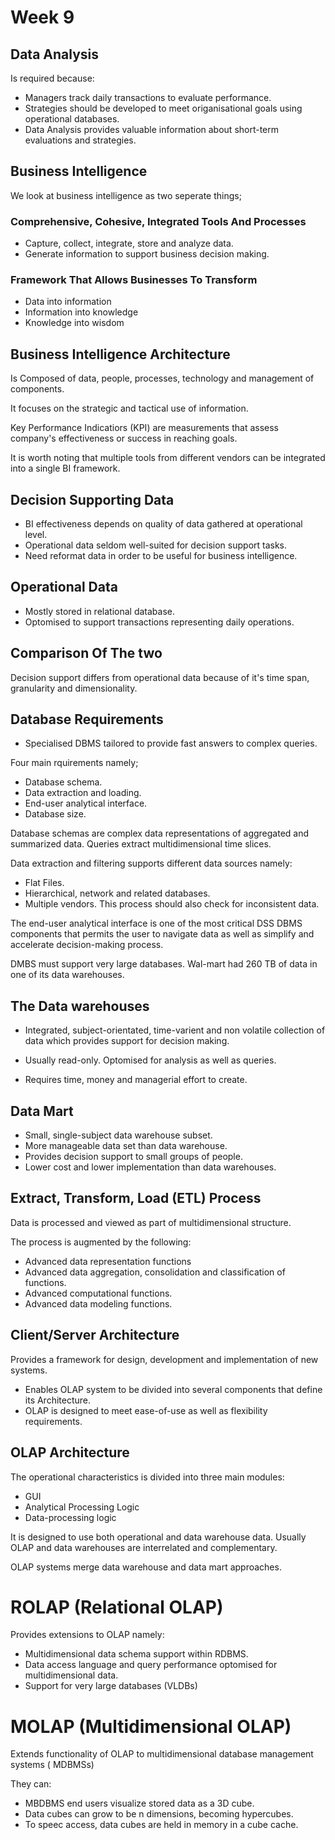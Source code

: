 # Week 9

## Data Analysis

Is required because:

- Managers track daily transactions to evaluate performance.
- Strategies should be developed to meet origanisational goals using operational databases.
- Data Analysis provides valuable information about short-term evaluations and strategies.


## Business Intelligence

We look at business intelligence as two seperate things;

### Comprehensive, Cohesive, Integrated Tools And Processes

- Capture, collect, integrate, store and analyze data.
- Generate information to support business decision making.

### Framework That Allows Businesses To Transform

- Data into information
- Information into knowledge
- Knowledge into wisdom


## Business Intelligence Architecture

Is Composed of data, people, processes, technology and management of components.

It focuses on the strategic and tactical use of information.

Key Performance Indicatiors (KPI) are measurements that assess company's effectiveness or success in reaching goals.

It is worth noting that multiple tools from different vendors can be integrated into a single BI framework.

## Decision Supporting Data

- BI effectiveness depends on quality of data gathered at operational level.
- Operational data seldom well-suited for decision support tasks.
- Need reformat data in order to be useful for business intelligence.

## Operational Data

- Mostly stored in relational database.
- Optomised to support transactions representing daily operations.

## Comparison Of The two

Decision support differs from operational data because of it's time span, granularity and dimensionality.


## Database Requirements

- Specialised DBMS tailored to provide fast answers to complex queries.

Four main rquirements namely;
- Database schema.
- Data extraction and loading.
- End-user analytical interface.
- Database size.

Database schemas are complex data representations of aggregated and summarized data. Queries extract multidimensional time slices.

Data extraction and filtering supports different data sources namely:
- Flat Files.
- Hierarchical, network and related databases.
- Multiple vendors.
This process should also check for inconsistent data.

The end-user analytical interface is one of the most critical DSS DBMS components that permits the user to navigate data as well as simplify and accelerate decision-making process.

DMBS must support very large databases. Wal-mart had 260 TB of data in one of its data warehouses.


## The Data warehouses

- Integrated, subject-orientated, time-varient and non volatile collection of data which provides support for decision making.

- Usually read-only. Optomised for analysis as well as queries.

- Requires time, money and managerial effort to create.

## Data Mart

- Small, single-subject data warehouse subset.
- More manageable data set than data warehouse.
- Provides decision support to small groups of people.
- Lower cost and lower implementation than data warehouses.

## Extract, Transform, Load (ETL) Process

Data is processed and viewed as part of multidimensional structure.

The process is augmented by the following:

- Advanced data representation functions
- Advanced data aggregation, consolidation and classification of functions.
- Advanced computational functions.
- Advanced data modeling functions.


## Client/Server Architecture

Provides a framework for design, development and implementation of new systems.

- Enables OLAP system to be divided into several components that define its Architecture.
- OLAP is designed to meet ease-of-use as well as flexibility requirements.


## OLAP Architecture

The operational characteristics is divided into three main modules:

- GUI
- Analytical Processing Logic
- Data-processing logic

It is designed to use both operational and data warehouse data. Usually OLAP and data warehouses are interrelated and complementary.

OLAP systems merge data warehouse and data mart approaches.

# ROLAP (Relational OLAP)

Provides extensions to OLAP namely:

- Multidimensional data schema support within RDBMS.
- Data access language and query performance optomised for multidimensional data.
- Support for very large databases (VLDBs)

# MOLAP (Multidimensional OLAP)

Extends functionality of OLAP to multidimensional database management systems ( MDBMSs)

They can:

- MBDBMS end users visualize stored data as a 3D cube.
- Data cubes can grow to be n dimensions, becoming hypercubes.
- To speec access, data cubes are held in memory in a cube cache.
